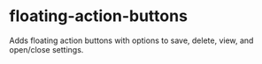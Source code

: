 # floating-action-buttons
Adds floating action buttons with options to save, delete, view, and open/close settings.
